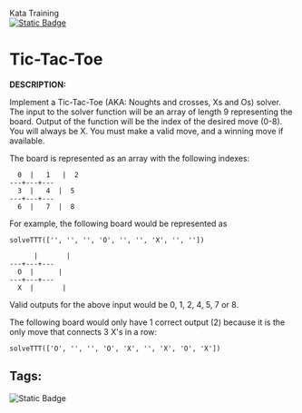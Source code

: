 Kata Training <br>
[![Static Badge](https://img.shields.io/badge/4kyu-yellow?style=plastic&logo=codewars&labelColor=%23B1361E&color=blue)](Javascript/4kyu)

# Tic-Tac-Toe

**DESCRIPTION:**

Implement a Tic-Tac-Toe (AKA: Noughts and crosses, Xs and Os) solver. The input to the solver function will be an array of length 9 representing the board. Output of the function will be the index of the desired move (0-8). You will always be X. You must make a valid move, and a winning move if available.

The board is represented as an array with the following indexes:

```
  0  |   1   |  2
---+---+---
  3  |   4  |  5
---+---+---
  6  |   7  |  8 
```

For example, the following board would be represented as

```
solveTTT(['', '', '', 'O', '', '', 'X', '', ''])

      |       |
---+---+---
  O  |      |
---+---+---
  X  |       |
```

Valid outputs for the above input would be 0, 1, 2, 4, 5, 7 or 8.

The following board would only have 1 correct output (2) because it is the only move that connects 3 X's in a row:

```
solveTTT(['O', '', '', 'O', 'X', '', 'X', 'O', 'X'])
```

## Tags:

![Static Badge](https://img.shields.io/badge/algorithms%20-%20teal?style=plastic)